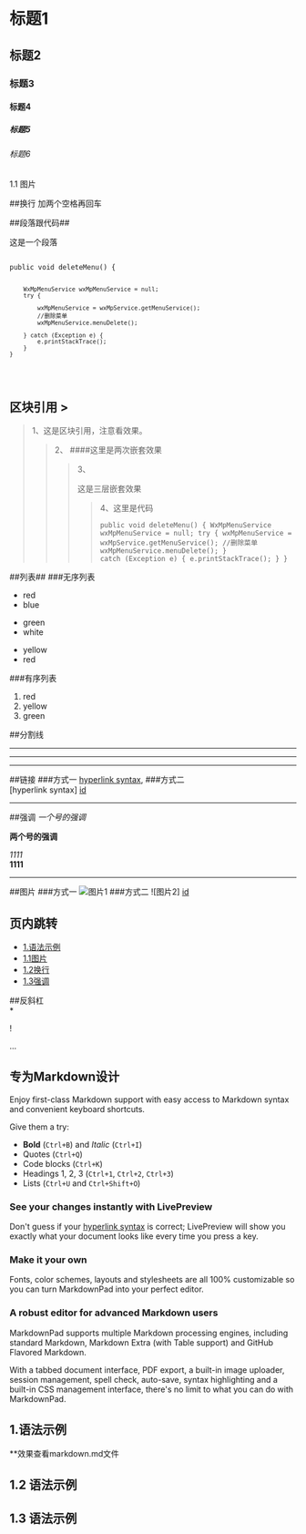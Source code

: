 # 标题1 #
## 标题2 ##
### 标题3 ###
#### 标题4 ####
##### 标题5 #####
###### 标题6 ######

<span id="jump">1.1 图片</span>      

##换行
加两个空格再回车

##段落跟代码##
<p>这是一个段落</p>
<pre>
<code>
public void deleteMenu() {

        WxMpMenuService wxMpMenuService = null;
        try {
        	
        	wxMpMenuService = wxMpService.getMenuService();
            //删除菜单
        	wxMpMenuService.menuDelete();
            
        } catch (Exception e) {
            e.printStackTrace();
        }
    }
</code>
</pre>


## 区块引用 > ##
> 1、这是区块引用，注意看效果。
>> 2、 ####这里是两次嵌套效果
>>> 3、 <p>这是三层嵌套效果 </p>
>>>> 4、这里是代码 <pre><code>public void deleteMenu() {
 WxMpMenuService wxMpMenuService = null;
        try {
        	wxMpMenuService = wxMpService.getMenuService();
        	 //删除菜单
        	wxMpMenuService.menuDelete();
        } catch (Exception e) {
            e.printStackTrace();
        }
    }</code></pre>
       
##列表##
###无序列表
* red
* blue
+ green
+ white
- yellow
- red  
 
###有序列表
1. red
2. yellow
3. green

##分割线 
***
---
___


##链接
###方式一
[hyperlink syntax](http://markdownpad.com),
###方式二   
[hyperlink syntax] [id]   

[id]:http://markdownpad.com 'title here'



***
##强调
*一个号的强调*

**两个号的强调**
 
_1111_  
__1111__
___

##图片
###方式一
![图片1](C:\\Users\\david\\Desktop\\1.jpg)
###方式二
![图片2] [id]

[id]:C:\Users\david\Desktop\1.jpg   

## 页内跳转   
* [1.语法示例](#1)   
* [1.1图片](#jump)    
* [1.2换行](#1.2)   
* [1.3强调](#1.3)   

   
##反斜杠 \
\*

\!

...


## 专为Markdown设计 ##

Enjoy first-class Markdown support with easy access to  Markdown syntax and convenient keyboard shortcuts.

Give them a try:

- **Bold** (`Ctrl+B`) and *Italic* (`Ctrl+I`)
- Quotes (`Ctrl+Q`)
- Code blocks (`Ctrl+K`)
- Headings 1, 2, 3 (`Ctrl+1`, `Ctrl+2`, `Ctrl+3`)
- Lists (`Ctrl+U` and `Ctrl+Shift+O`)

### See your changes instantly with LivePreview ###

Don't guess if your [hyperlink syntax](http://markdownpad.com) is correct; LivePreview will show you exactly what your document looks like every time you press a key.

### Make it your own ###

Fonts, color schemes, layouts and stylesheets are all 100% customizable so you can turn MarkdownPad into your perfect editor.

### A robust editor for advanced Markdown users ###

MarkdownPad supports multiple Markdown processing engines, including standard Markdown, Markdown Extra (with Table support) and GitHub Flavored Markdown.

With a tabbed document interface, PDF export, a built-in image uploader, session management, spell check, auto-save, syntax highlighting and a built-in CSS management interface, there's no limit to what you can do with MarkdownPad.

<h2 id="1">1.语法示例</h2>
**效果查看markdown.md文件   

<h2 id="1.2">1.2 语法示例</h2>   
<h2 id="1.3">1.3 语法示例</h2>   



